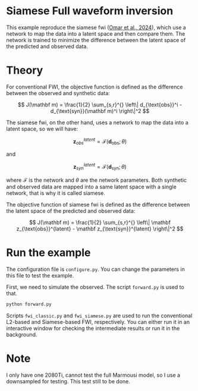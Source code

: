# Siamese Full waveform inversion
This example reproduce the siamese fwi ([Omar et al., 2024](https://doi.org/10.1029/2024JH000227)), which use a network to map the data into a latent space and then compare them. The network is trained to minimize the difference between the latent space of the predicted and observed data.

# Theory
For conventional FWI, the objective function is defined as the difference between the observed and synthetic data:

$$
J(\mathbf m) = \frac{1}{2} \sum_{s,r}^{} \left\| d_{\text{obs}}^i - d_{\text{syn}}(\mathbf m)^i \right\|^2
$$

The siamese fwi, on the other hand, uses a network to map the data into a latent space, so we will have:

$$
\mathbf z_{obs}^{latent} = \mathcal F(\mathbf d_\text{obs}; \theta)
$$

and 

$$
\mathbf z_{syn}^{latent} = \mathcal F(\mathbf d_\text{syn}; \theta)
$$

where $\mathcal F$ is the network and $\theta$ are the network parameters. Both synthetic and observed data are mapped into a same latent space with a single network, that is why it is called siamese. 

The objective function of siamese fwi is defined as the difference between the latent space of the predicted and observed data:

$$
J(\mathbf m) = \frac{1}{2} \sum_{s,r}^{} \left\| \mathbf z_{\text{obs}}^{latent} - \mathbf z_{\text{syn}}^{latent} \right\|^2
$$

# Run the example
The configuration file is `configure.py`. You can change the parameters in this file to test the example.

First, we need to simulate the observed. The script `forward.py` is used to that.
```bash
python forward.py
```
Scripts `fwi_classic.py` and `fwi_siamese.py` are used to run the conventional L2-based and Siamese-based FWI, respectively. You can either run it in an interactive window for checking the intermediate results or run it in the background.


# Note
I only have one 2080Ti, cannot test the full Marmousi model, so I use a downsampled for testing. This test still to be done.

